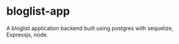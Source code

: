 # bloglist-app

A bloglist application backend built using postgres with sequelize, Expressjs, node.
